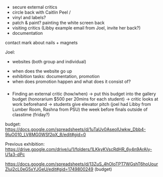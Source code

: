 - secure external critics
- circle back with Caitlin Peel
/
- vinyl and labels?
- patch & paint? painting the white screen back
- visiting critics (Libby example email from Joel, invite her back?)
- documentation

contact mark about nails + magnets




Joel:
* websites (both group and individual)
- when does the website go up
- exhibition tasks: documentation, promotion
- when does promotion happen and what does it consist of?

###

- Finding an external critic (how/when)
    -> put this budget into the gallery budget (honorarium $500 per 20mins for each student)
    -> critic looks at work beforehand
    -> students give elevator pitch
    (joel had Libby from Lumber Room, Rashna from PSU)
    the week before finals outside of classtime (friday?)


budget:
https://docs.google.com/spreadsheets/d/1uTaUv0AseoIUwkw_Dbb4-9luO010_LV8MG0WSf2pX_8/edit#gid=0


Previous exhibition:
https://drive.google.com/drive/u/1/folders/1LKkyKVscRdHR_6y4n9ArAIy-U1a3-dPc

https://docs.google.com/spreadsheets/d/13ZuS_4hOIoTPT7WGshT6hoUourZluj2cL0eG5xYJGeU/edit#gid=1749800249 (budget)
